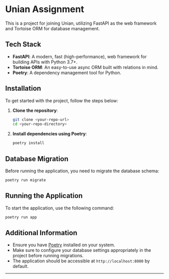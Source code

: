 
# Unian Assignment

This is a project for joining Unian, utilizing FastAPI as the web framework and Tortoise ORM for database management.

## Tech Stack

- **FastAPI**: A modern, fast (high-performance), web framework for building APIs with Python 3.7+.
- **Tortoise ORM**: An easy-to-use async ORM built with relations in mind.
- **Poetry**: A dependency management tool for Python.

## Installation

To get started with the project, follow the steps below:

1. **Clone the repository**:
   ```bash
   git clone <your-repo-url>
   cd <your-repo-directory>
   ```

2. **Install dependencies using Poetry**:
   ```bash
   poetry install
   ```

## Database Migration

Before running the application, you need to migrate the database schema:

```bash
poetry run migrate
```

## Running the Application

To start the application, use the following command:

```bash
poetry run app
```

## Additional Information

- Ensure you have [Poetry](https://python-poetry.org/docs/#installation) installed on your system.
- Make sure to configure your database settings appropriately in the project before running migrations.
- The application should be accessible at `http://localhost:8000` by default.

---
